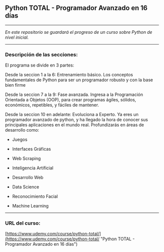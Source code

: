 ## Python TOTAL - Programador Avanzado en 16 días

---

_En este repositorio se guardará el progreso de un curso sobre Python de nivel inicial._

---

### Descripción de las secciones:

El programa se divide en 3 partes:

Desde la seccion 1 a la 6: Entrenamiento básico. Los conceptos fundamentales de Python para ser un programador robusto y con la base bien firme

Desde la seccion 7 a la 9: Fase avanzada. Ingresa a la Programación Orientada a Objetos (OOP), para crear programas ágiles, sólidos, económicos, repetibles, y fáciles de mantener.

Desde la seccion 10 en adelante: Evoluciona a Experto. Ya eres un programador avanzado de python, y ha llegado la hora de conocer sus principales aplicaciones en el mundo real. Profundizarás en áreas de desarrollo como:

* Juegos

* Interfaces Gráficas

* Web Scraping

* Inteligencia Artificial

* Desarrollo Web

* Data Science

* Reconocimiento Facial

* Machine Learning

--- 

### URL del curso:
[https://www.udemy.com/course/python-total/](https://www.udemy.com/course/python-total/ "Python TOTAL - Programador Avanzado en 16 días")